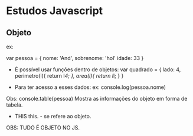 # Estudos Javascript

## Objeto

ex:

var pessoa = {
nome: 'And',
sobrenome: 'hol'
idade: 33
}

- É possível usar funções dentro de objetos:
  var quadrado = {
  lado: 4,
  perimetro(l){
  return l*4;
  },
  area(l){
  return l*l;
  }
  }

- Para ter acesso a esses dados:
  ex: console.log(pessoa.nome)

Obs: console.table(pessoa)
Mostra as informações do objeto em forma de tabela.

- THIS
  this. - se refere ao objeto.

OBS: TUDO É OBJETO NO JS.
